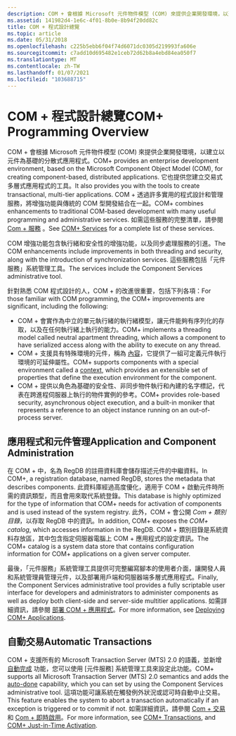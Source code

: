 ```yaml
---
description: COM + 會根據 Microsoft 元件物件模型 (COM) 來提供企業開發環境，以建立以元件為基礎的分散式應用程式。
ms.assetid: 141982d4-1e6c-4f01-8b0e-8b94f20dd82c
title: COM + 程式設計總覽
ms.topic: article
ms.date: 05/31/2018
ms.openlocfilehash: c225b5ebb6f04f74d6071dc0305d219993fa606e
ms.sourcegitcommit: c7add10d695482e1ceb72d62b8a4ebd84ea050f7
ms.translationtype: MT
ms.contentlocale: zh-TW
ms.lasthandoff: 01/07/2021
ms.locfileid: "103688715"
---
```

# <a name="com-programming-overview"></a><span data-ttu-id="8ad06-103">COM + 程式設計總覽</span><span class="sxs-lookup"><span data-stu-id="8ad06-103">COM+ Programming Overview</span></span>

<span data-ttu-id="8ad06-104">COM + 會根據 Microsoft 元件物件模型 (COM) 來提供企業開發環境，以建立以元件為基礎的分散式應用程式。</span><span class="sxs-lookup"><span data-stu-id="8ad06-104">COM+ provides an enterprise development environment, based on the Microsoft Component Object Model (COM), for creating component-based, distributed applications.</span></span> <span data-ttu-id="8ad06-105">它也提供您建立交易式多層式應用程式的工具。</span><span class="sxs-lookup"><span data-stu-id="8ad06-105">It also provides you with the tools to create transactional, multi-tier applications.</span></span> <span data-ttu-id="8ad06-106">COM + 透過許多實用的程式設計和管理服務，將增強功能與傳統的 COM 型開發結合在一起。</span><span class="sxs-lookup"><span data-stu-id="8ad06-106">COM+ combines enhancements to traditional COM-based development with many useful programming and administrative services.</span></span> <span data-ttu-id="8ad06-107">如需這些服務的完整清單，請參閱 [Com + 服務](com--services.md) 。</span><span class="sxs-lookup"><span data-stu-id="8ad06-107">See [COM+ Services](com--services.md) for a complete list of these services.</span></span>

<span data-ttu-id="8ad06-108">COM 增強功能包含執行緒和安全性的增強功能，以及同步處理服務的引進。</span><span class="sxs-lookup"><span data-stu-id="8ad06-108">The COM enhancements include improvements in both threading and security, along with the introduction of synchronization services.</span></span> <span data-ttu-id="8ad06-109">這些服務包括「元件服務」系統管理工具。</span><span class="sxs-lookup"><span data-stu-id="8ad06-109">The services include the Component Services administrative tool.</span></span>

<span data-ttu-id="8ad06-110">針對熟悉 COM 程式設計的人，COM + 的改進很重要，包括下列各項：</span><span class="sxs-lookup"><span data-stu-id="8ad06-110">For those familiar with COM programming, the COM+ improvements are significant, including the following:</span></span>

-   <span data-ttu-id="8ad06-111">COM + 會實作為中立的單元執行緒的執行緒模型，讓元件能夠有序列化的存取，以及在任何執行緒上執行的能力。</span><span class="sxs-lookup"><span data-stu-id="8ad06-111">COM+ implements a threading model called neutral apartment threading, which allows a component to have serialized access along with the ability to execute on any thread.</span></span>
-   <span data-ttu-id="8ad06-112">COM + 支援具有特殊環境的元件，稱為 [內容](com--contexts.md)，它提供了一組可定義元件執行環境的可延伸屬性。</span><span class="sxs-lookup"><span data-stu-id="8ad06-112">COM+ supports components with a special environment called a [context](com--contexts.md), which provides an extensible set of properties that define the execution environment for the component.</span></span>
-   <span data-ttu-id="8ad06-113">COM + 提供以角色為基礎的安全性、非同步物件執行和內建的名字標記，代表在跨進程伺服器上執行的物件實例的參考。</span><span class="sxs-lookup"><span data-stu-id="8ad06-113">COM+ provides role-based security, asynchronous object execution, and a built-in moniker that represents a reference to an object instance running on an out-of-process server.</span></span>

## <a name="application-and-component-administration"></a><span data-ttu-id="8ad06-114">應用程式和元件管理</span><span class="sxs-lookup"><span data-stu-id="8ad06-114">Application and Component Administration</span></span>

<span data-ttu-id="8ad06-115">在 COM + 中，名為 RegDB 的註冊資料庫會儲存描述元件的中繼資料。</span><span class="sxs-lookup"><span data-stu-id="8ad06-115">In COM+, a registration database, named RegDB, stores the metadata that describes components.</span></span> <span data-ttu-id="8ad06-116">此資料庫經過高度優化，適用于 COM + 啟動元件時所需的資訊類型，而且會用來取代系統登錄。</span><span class="sxs-lookup"><span data-stu-id="8ad06-116">This database is highly optimized for the type of information that COM+ needs for activation of components and is used instead of the system registry.</span></span> <span data-ttu-id="8ad06-117">此外，COM + 會公開 *Com + 類別目錄*，以存取 RegDB 中的資訊。</span><span class="sxs-lookup"><span data-stu-id="8ad06-117">In addition, COM+ exposes the *COM+ catalog*, which accesses information in the RegDB.</span></span> <span data-ttu-id="8ad06-118">COM + 類別目錄是系統資料存放區，其中包含指定伺服器電腦上 COM + 應用程式的設定資訊。</span><span class="sxs-lookup"><span data-stu-id="8ad06-118">The COM+ catalog is a system data store that contains configuration information for COM+ applications on a given server computer.</span></span>

<span data-ttu-id="8ad06-119">最後，「元件服務」系統管理工具提供可完整編寫腳本的使用者介面，讓開發人員和系統管理員管理元件，以及部署用戶端和伺服器端多層式應用程式。</span><span class="sxs-lookup"><span data-stu-id="8ad06-119">Finally, the Component Services administrative tool provides a fully scriptable user interface for developers and administrators to administer components as well as deploy both client-side and server-side multitier applications.</span></span> <span data-ttu-id="8ad06-120">如需詳細資訊，請參閱 [部署 COM + 應用程式](deploying-com--applications.md)。</span><span class="sxs-lookup"><span data-stu-id="8ad06-120">For more information, see [Deploying COM+ Applications](deploying-com--applications.md).</span></span>

## <a name="automatic-transactions"></a><span data-ttu-id="8ad06-121">自動交易</span><span class="sxs-lookup"><span data-stu-id="8ad06-121">Automatic Transactions</span></span>

<span data-ttu-id="8ad06-122">COM + 支援所有的 Microsoft Transaction Server (MTS) 2.0 的語義，並新增 [自動完成](enabling-auto-done-for-a-method.md) 功能，您可以使用 [元件服務] 系統管理工具來設定此功能。</span><span class="sxs-lookup"><span data-stu-id="8ad06-122">COM+ supports all Microsoft Transaction Server (MTS) 2.0 semantics and adds the [auto-done](enabling-auto-done-for-a-method.md) capability, which you can set by using the Component Services administrative tool.</span></span> <span data-ttu-id="8ad06-123">這項功能可讓系統在觸發例外狀況或認可時自動中止交易。</span><span class="sxs-lookup"><span data-stu-id="8ad06-123">This feature enables the system to abort a transaction automatically if an exception is triggered or to commit if not.</span></span> <span data-ttu-id="8ad06-124">如需詳細資訊，請參閱 [Com + 交易](com--transactions.md)和 [Com + 即時啟用](com--just-in-time-activation.md)。</span><span class="sxs-lookup"><span data-stu-id="8ad06-124">For more information, see [COM+ Transactions](com--transactions.md), and [COM+ Just-in-Time Activation](com--just-in-time-activation.md).</span></span>

 

 



